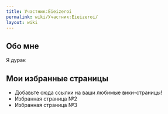 ```yaml
---
title: Участник:Eieizeroi
permalink: wiki/Участник:Eieizeroi/
layout: wiki
---
```


## Обо мне

Я дурак

## Мои избранные страницы

-   Добавьте сюда ссылки на ваши любимые вики-страницы!
-   Избранная страница №2
-   Избранная страница №3
